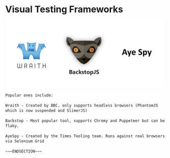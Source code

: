 <!SLIDE>
# Visual Testing Frameworks

![](../../_images/visual-testing-frameworks.png)

~~~SECTION:notes~~~
Popular ones include:

Wraith - Created by BBC, only supports headless browsers (PhantomJS which is now suspended and SlimerJS)

Backstop - Most popular tool, supports Chromy and Puppeteer but can be flaky.

AyeSpy - Created by the Times Tooling team. Runs against real browsers via Selenium Grid

~~~ENDSECTION~~~